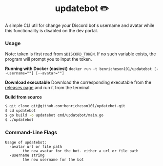 <h1 align="center">updatebot ✏️</h1>

A simple CLI util for change your Discord bot's username and avatar while this functionality is disabled on the dev portal.

### Usage

Note: token is first read from `$DISCORD_TOKEN`. If no such variable exists, the program will prompt you to input the token.

**Running with Docker (easiest)** `docker run -t benricheson101/updatebot [--username=""] [--avatar=""]`

**Download executable** Download the corresponding executable from the [releases page](https://github.com/benricheson101/updatebot/releases/latest) and run it from the terminal.

**Build from source**
```sh
$ git clone git@github.com:benricheson101/updatebot.git
$ cd updatebot
$ go build -o updatebot cmd/updatebot/main.go
$ ./updatebot
```

### Command-Line Flags
```
Usage of updatebot:
  -avatar url or file path
    	the new avatar for the bot. either a url or file path
  -username string
    	the new username for the bot
```
